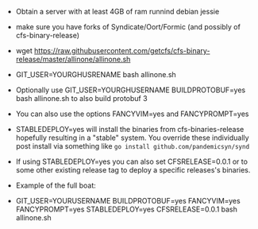 - Obtain a server with at least 4GB of ram runnind debian jessie
- make sure you have forks of Syndicate/Oort/Formic (and possibly of cfs-binary-release)
- wget https://raw.githubusercontent.com/getcfs/cfs-binary-release/master/allinone/allinone.sh
- GIT_USER=YOURGHUSRENAME bash allinone.sh
- Optionally use GIT_USER=YOURGHUSERNAME BUILDPROTOBUF=yes bash allinone.sh to also build protobuf 3
- You can also use the options FANCYVIM=yes and FANCYPROMPT=yes
- STABLEDEPLOY=yes will install the binaries from cfs-binaries-release hopefully resulting in a "stable" system. You override these individually post install via something like `go install github.com/pandemicsyn/synd` 
- If using STABLEDEPLOY=yes you can also set CFSRELEASE=0.0.1 or to some other existing release tag to deploy a specific releases's binaries.


- Example of the full boat:
- GIT_USER=YOURUSERNAME BUILDPROTOBUF=yes FANCYVIM=yes FANCYPROMPT=yes STABLEDEPLOY=yes CFSRELEASE=0.0.1 bash allinone.sh
